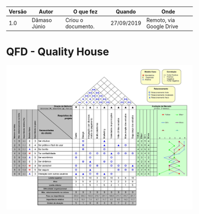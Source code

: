 |Versão| Autor | O que fez |  Quando | Onde |
|------|------| --------  |-------- | -----|
|1.0| Dâmaso Júnio | Criou o documento. |27/09/2019| Remoto, via Google Drive|

# QFD - Quality House
![QFD](../../img/elicitacao/priorizacao/qfd.jpg)
